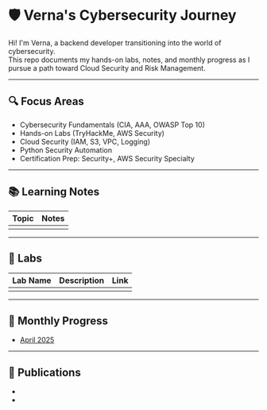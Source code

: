 # 🛡️ Verna's Cybersecurity Journey

Hi! I'm Verna, a backend developer transitioning into the world of cybersecurity.  
This repo documents my hands-on labs, notes, and monthly progress as I pursue a path toward Cloud Security and Risk Management.

---

## 🔍 Focus Areas
- Cybersecurity Fundamentals (CIA, AAA, OWASP Top 10)
- Hands-on Labs (TryHackMe, AWS Security)
- Cloud Security (IAM, S3, VPC, Logging)
- Python Security Automation
- Certification Prep: Security+, AWS Security Specialty

---

## 📚 Learning Notes
| Topic | Notes |
|-------|-------|
|  |  |

---

## 🧪 Labs
| Lab Name | Description | Link |
|----------|-------------|------|
| |  |  |

---

## 📆 Monthly Progress
- [April 2025](./monthly-progress/2025-04.md)

---

## 📝 Publications
- 
- 
